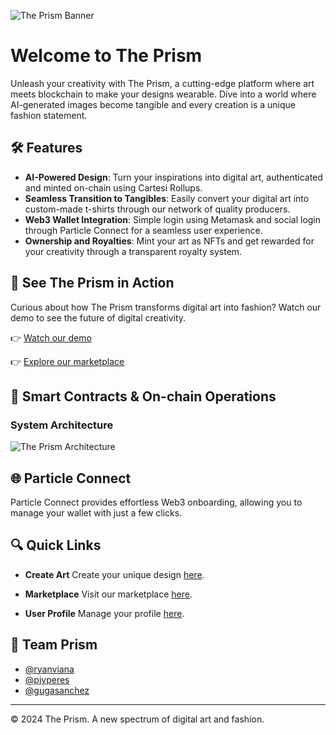 ![The Prism Banner](https://github.com/gugasanchez/theprism/assets/62973287/ac16ce4e-cced-4a22-8570-f42ae4346cba)

# Welcome to The Prism 

Unleash your creativity with The Prism, a cutting-edge platform where art meets blockchain to make your designs wearable. Dive into a world where AI-generated images become tangible and every creation is a unique fashion statement.

## 🛠️ Features

- **AI-Powered Design**: Turn your inspirations into digital art, authenticated and minted on-chain using Cartesi Rollups.
- **Seamless Transition to Tangibles**: Easily convert your digital art into custom-made t-shirts through our network of quality producers.
- **Web3 Wallet Integration**: Simple login using Metamask and social login through Particle Connect for a seamless user experience.
- **Ownership and Royalties**: Mint your art as NFTs and get rewarded for your creativity through a transparent royalty system.

## 🚀 See The Prism in Action

Curious about how The Prism transforms digital art into fashion? Watch our demo to see the future of digital creativity.

👉 [Watch our demo](https://www.youtube.com/)

👉 [Explore our marketplace](localhost:5173)

## 🔗 Smart Contracts & On-chain Operations

### System Architecture

![The Prism Architecture](https://github.com/your-github/the-prism/assets/architecture.png)

## 🌐 Particle Connect

Particle Connect provides effortless Web3 onboarding, allowing you to manage your wallet with just a few clicks.

## 🔍 Quick Links

- **Create Art**
  Create your unique design [here](https://the-prism.io/create).

- **Marketplace**
  Visit our marketplace [here](https://the-prism.io/marketplace).

- **User Profile**
  Manage your profile [here](https://the-prism.io/profile).

## 👥 Team Prism

- [@ryanviana](https://www.github.com/ryanviana)
- [@pjvperes](https://www.github.com/pjvperes)
- [@gugasanchez](https://www.github.com/gugasanchez)

---

© 2024 The Prism. A new spectrum of digital art and fashion.
